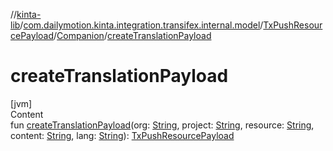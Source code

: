 //[kinta-lib](../../../../index.md)/[com.dailymotion.kinta.integration.transifex.internal.model](../../index.md)/[TxPushResourcePayload](../index.md)/[Companion](index.md)/[createTranslationPayload](create-translation-payload.md)



# createTranslationPayload  
[jvm]  
Content  
fun [createTranslationPayload](create-translation-payload.md)(org: [String](https://kotlinlang.org/api/latest/jvm/stdlib/kotlin/-string/index.html), project: [String](https://kotlinlang.org/api/latest/jvm/stdlib/kotlin/-string/index.html), resource: [String](https://kotlinlang.org/api/latest/jvm/stdlib/kotlin/-string/index.html), content: [String](https://kotlinlang.org/api/latest/jvm/stdlib/kotlin/-string/index.html), lang: [String](https://kotlinlang.org/api/latest/jvm/stdlib/kotlin/-string/index.html)): [TxPushResourcePayload](../index.md)  



